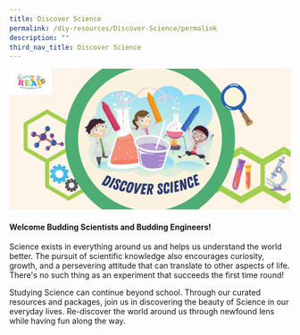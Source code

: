 ```yaml
---
title: Discover Science
permalink: /diy-resources/Discover-Science/permalink
description: ""
third_nav_title: Discover Science
---
```

![Alt text for image on Isomer site](/images/science-lfa/banners/Discover%20Science_ER%20Logo.png)

<h4>Welcome Budding Scientists and Budding Engineers!</h4>

<p>Science exists in everything around us and helps us understand the world better. The pursuit of scientific knowledge also encourages curiosity, growth, and a persevering attitude that can translate to other aspects of life. There's no such thing as an experiment that succeeds the first time round!</p>

<p>Studying Science can continue beyond school. Through our curated resources and packages, join us in discovering the beauty of Science in our everyday lives. Re-discover the world around us through newfound lens while having fun along the way.</p>